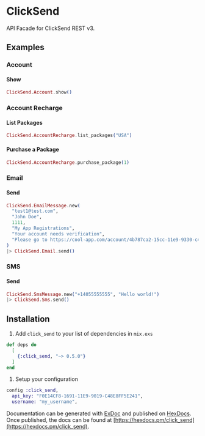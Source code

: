# ClickSend

API Facade for ClickSend REST v3.

## Examples

### Account

#### Show

```elixir
ClickSend.Account.show()
```

### Account Recharge

#### List Packages

```elixir
ClickSend.AccountRecharge.list_packages("USA")
```

#### Purchase a Package

```elixir
ClickSend.AccountRecharge.purchase_package(1)
```

### Email

#### Send

```elixir
ClickSend.EmailMessage.new(
  "test1@test.com",
  "John Doe",
  1111,
  "My App Registrations",
  "Your account needs verification",
  "Please go to https://cool-app.com/account/4b787ca2-15cc-11e9-9330-c48e8ff5e241/verify to verify your account"
)
|> ClickSend.Email.send()
```

### SMS

#### Send

```elixir
ClickSend.SmsMessage.new("+14055555555", "Hello world!")
|> ClickSend.Sms.send()
```

## Installation

1. Add `click_send` to your list of dependencies in `mix.exs`

```elixir
def deps do
  [
    {:click_send, "~> 0.5.0"}
  ]
end
```

1. Setup your configuration

```elixir
config :click_send,
  api_key: "F0E14CF8-1691-11E9-9019-C48E8FF5E241",
  username: "my_username",
```

Documentation can be generated with [ExDoc](https://github.com/elixir-lang/ex_doc)
and published on [HexDocs](https://hexdocs.pm). Once published, the docs can
be found at [https://hexdocs.pm/click_send](https://hexdocs.pm/click_send).
